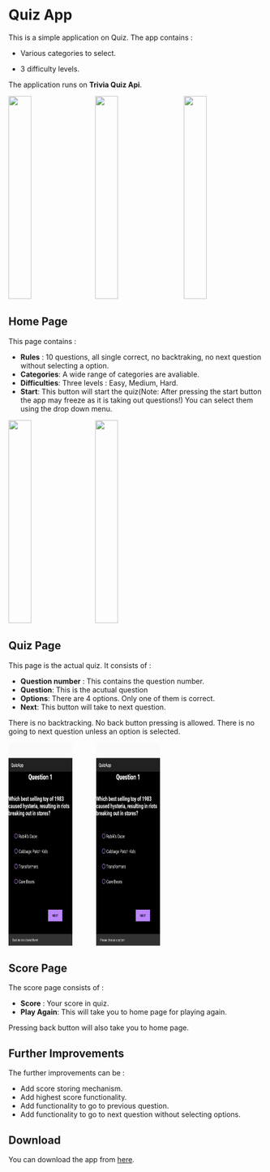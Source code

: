 
# Quiz App

  

This is a simple application on Quiz. The app contains :

- Various categories to select.

- 3 difficulty levels.

  

The application runs on **Trivia Quiz Api**.

<image  src="markdown_images/HomePage.png"  height = "400px"  width = "30%">&nbsp;&nbsp;&nbsp;&nbsp;&nbsp;<image  src="markdown_images/QuizPage.png"  height = "400px"  width = "30%">&nbsp;&nbsp;&nbsp;&nbsp;&nbsp;
<image  src="markdown_images/ScorePage.png"  height = "400px"  width = "30%">

  
  

## Home Page

  
This page contains :
- **Rules** : 10 questions, all single correct, no backtraking, no next question without selecting a option.
- **Categories**: A wide range of categories are avaliable.
- **Difficulties**: Three levels : Easy, Medium, Hard.
- **Start**: This button will start the quiz(Note: After pressing the start button the app may freeze as it is taking out questions!)
You can select them using the drop down menu.

<image  src="markdown_images/CategoryOpen.png"  height = "400px"  width = "30%">&nbsp;&nbsp;&nbsp;&nbsp;&nbsp;<image  src="markdown_images/DifficultyOpen.png"  height = "400px"  width = "30%">

## Quiz Page

This page is the actual quiz. It consists of :
- **Question number** : This contains the question number.
- **Question**: This is the acutual question
- **Options**: There are 4 options. Only one of them is correct.
- **Next**: This button will take to next question.

There is no backtracking. No back button pressing is allowed. There is no going to next question unless an option is selected.

<img src="markdown_images/BackButton.png" height="400px" width="25%">&nbsp;&nbsp;&nbsp;&nbsp;&nbsp;&nbsp;&nbsp;&nbsp;&nbsp;&nbsp;&nbsp;
<img src="markdown_images/NextButton.png" height="400px" width="25%">
## Score Page

The score page consists of :
- **Score** : Your score in quiz.
- **Play Again**: This will take you to home page for playing again.

Pressing back button will also take you to home page.

## Further Improvements

The further improvements can be :
- Add score storing mechanism.
- Add highest score functionality.
- Add functionality to go to previous question.
-  Add functionality to go to next question without selecting options.

## Download

You can download the app from [here](https://drive.google.com/file/d/1faPUosycqRHaw4gAPgsch67cqNh49ISh/view?usp=sharing).
<!--stackedit_data:
eyJoaXN0b3J5IjpbNjAyNzgxMDg0LDI4NTQ4MDg0NiwxNTU2NT
Y5NiwtODU1MDE3ODc2LDEwNDQ4OTM2MzZdfQ==
-->